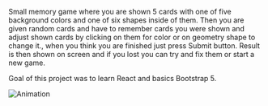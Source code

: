 Small memory game where you are shown 5 cards with one of five background colors and one of six shapes inside of them. Then you are given random cards and have to remember cards you were shown and adjust shown cards by clicking on them for color or on geometry shape to change it., when you think you are finished just press Submit button. Result is then shown on screen and if you lost you can try and fix them or start a new game.

Goal of this project was to learn React and basics Bootstrap 5.


![Animation](https://user-images.githubusercontent.com/17088629/184879803-273e17b3-5f01-4207-96c6-466004b44570.gif)

